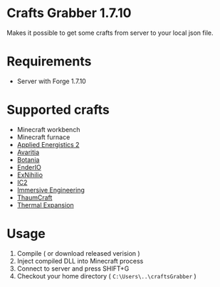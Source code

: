 # Crafts Grabber 1.7.10
Makes it possible to get some crafts from server to your local json file.

# Requirements
+ Server with Forge 1.7.10


# Supported crafts
+ Minecraft workbench
+ Minecraft furnace
+ [Applied Energistics 2](https://www.curseforge.com/minecraft/mc-mods/applied-energistics-2)
+ [Avaritia](https://www.curseforge.com/minecraft/mc-mods/avaritia)
+ [Botania](https://www.curseforge.com/minecraft/mc-mods/botania)
+ [EnderIO](https://www.curseforge.com/minecraft/mc-mods/ender-io)
+ [ExNihilio](https://www.curseforge.com/minecraft/mc-mods/ex-nihilo)
+ [IC2](https://www.curseforge.com/minecraft/mc-mods/industrial-craft)
+ [Immersive Engineering](https://www.curseforge.com/minecraft/mc-mods/immersive-engineering)
+ [ThaumCraft](https://www.curseforge.com/minecraft/mc-mods/thaumcraft)
+ [Thermal Expansion](https://www.curseforge.com/minecraft/mc-mods/thermal-expansion)

# Usage
1. Compile ( or download released verision )
2. Inject compiled DLL into Minecraft process
3. Connect to server and press SHIFT+G
4. Checkout your home directory ( `C:\Users\..\craftsGrabber` )
